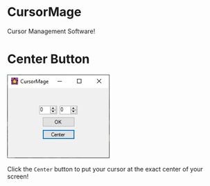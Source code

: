 # CursorMage
Cursor Management Software!

# Center Button
![Image!](./CursorMage/OutsideAssets/ScreenShot1.jpg)

Click the `Center` button to put your cursor at the exact center of your screen!
